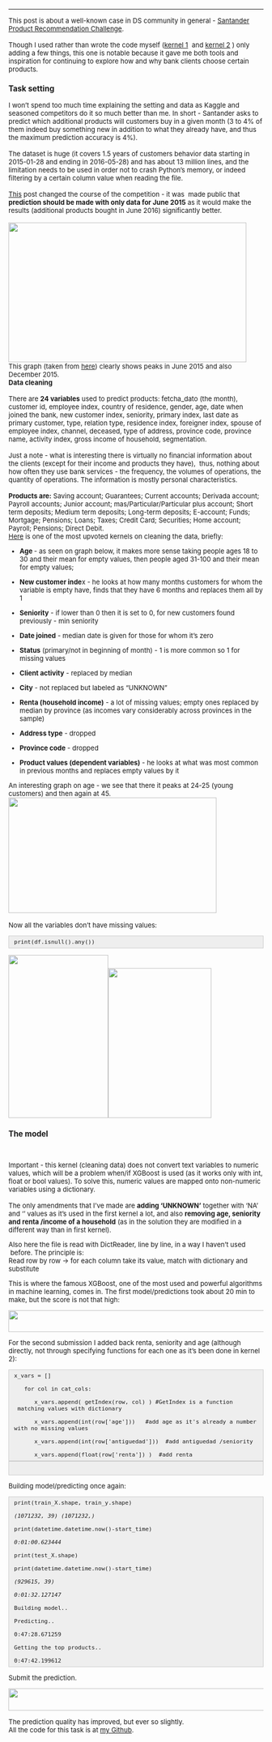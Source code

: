 ---
<font size = "2"><p>This post is about a well-known case in DS community in general - <a href="https://www.kaggle.com/c/santander-product-recommendation">Santander Product Recommendation Challenge</a>.<br />
  <br />
Though I used rather than wrote the code myself (<a href="https://www.kaggle.com/apryor6/detailed-cleaning-visualization-python">kernel 1</a> &nbsp;and <a href="https://www.kaggle.com/sudalairajkumar/when-less-is-more">kernel 2</a> ) only adding a few things, this one is notable because it gave me both tools and inspiration for continuing to explore how and why bank clients choose certain products.</p>

<h3><strong>Task setting</strong></h3>
<p>I won&rsquo;t spend too much time explaining the setting and data as Kaggle and seasoned competitors do it so much better than me. In short - Santander asks to predict which additional products will customers buy in a given month (3 to 4% of them indeed buy something new in addition to what they already have, and thus the maximum prediction accuracy is 4%).<br />
<br />
The dataset is huge (it covers 1.5 years of customers behavior data starting in 2015-01-28 and ending in 2016-05-28) and has about 13 million lines, and the limitation needs to be used in order not to crash Python&rsquo;s memory, or indeed filtering by a certain column value when reading the file.<br />
<br />
<a href="https://www.kaggle.com/c/santander-product-recommendation/forums/t/25579/when-less-is-more">This</a> post changed the course of the competition - it was &nbsp;made public that <strong>prediction should be made with only data for June 2015</strong> as it would make the results (additional products bought in June 2016) significantly better.<br />
<br />
<img src="https://lh5.googleusercontent.com/R0jCJm_AsJkT9rhBOTnpbuJQ8Z4tdyJAN8rRMgKP33e-GvcEmCV4pwjTLZv7fs5jE1i-_0HUqZtHEj05YnL4gX6ggLspsKYFZgGJBoo7i_xHbELDR0_5NdCdqVJsevne34ngU_er" style="height:276px; width:470px" /><br />
This graph (taken from <a href="http://blog.kaggle.com/2017/02/22/santander-product-recommendation-competition-3rd-place-winners-interview-ryuji-sakata/">here</a>) clearly shows peaks in June 2015 and also December 2015.<br />
<strong>Data cleaning</strong><br />
<br />
There are <strong>24 variables</strong> used to predict products: fetcha_dato (the month), customer id, employee index, country of residence, gender, age, date when joined the bank, new customer index, seniority, primary index, last date as primary customer, type, relation type, residence index, foreigner index, spouse of employee index, channel, deceased, type of address, province code, province name, activity index, gross income of household, segmentation.<br />
<br />
Just a note - what is interesting there is virtually no financial information about the clients (except for their income and products they have), &nbsp;thus, nothing about how often they use bank services - the frequency, the volumes of operations, the quantity of operations. The information is mostly personal characteristics.<br />
<br />
<strong>Products are:</strong> Saving account; Guarantees; Current accounts; Derivada account; Payroll accounts; Junior account; mas/Particular/Particular plus account; Short term deposits; Medium term deposits; Long-term deposits; E-account; Funds; Mortgage; Pensions; Loans; Taxes; Credit Card; Securities; Home account; Payroll; Pensions; Direct Debit.<br />
<a href="https://www.kaggle.com/apryor6/detailed-cleaning-visualization-python">Here</a> is one of the most upvoted kernels on cleaning the data, briefly:</p>

<ul>
	<li>
	<p><strong>Age </strong>- as seen on graph below, it makes more sense taking people ages 18 to 30 and their mean for empty values, then people aged 31-100 and their mean for empty values;</p>
	</li>
	<li>
	<p><strong>New customer inde</strong>x - he looks at how many months customers for whom the variable is empty have, finds that they have 6 months and replaces them all by 1</p>
	</li>
	<li>
	<p><strong>Seniority</strong> - if lower than 0 then it is set to 0, for new customers found previously - min seniority</p>
	</li>
	<li>
	<p><strong>Date joined</strong> - median date is given for those for whom it&rsquo;s zero</p>
	</li>
	<li>
	<p><strong>Status</strong> (primary/not in beginning of month) - 1 is more common so 1 for missing values</p>
	</li>
	<li>
	<p><strong>Client activity</strong> - replaced by median &nbsp;</p>
	</li>
	<li>
	<p><strong>City</strong> - not replaced but labeled as &ldquo;UNKNOWN&rdquo;</p>
	</li>
	<li>
	<p><strong>Renta (household income)</strong> - a lot of missing values; empty ones replaced by median by province (as incomes vary considerably across provinces in the sample)</p>
	</li>
	<li>
	<p><strong>Address type</strong> - dropped &nbsp;</p>
	</li>
	<li>
	<p><strong>Province code</strong> - dropped</p>
	</li>
	<li>
	<p><strong>Product values (dependent variables)</strong> - he looks at what was most common in previous months and replaces empty values by it</p>
	</li>
</ul>

<p>An interesting graph on age - we see that there it peaks at 24-25 (young customers) and then again at 45.<br />
<img src="https://lh5.googleusercontent.com/edmcAr1_y4e5T6bhYP1EC55OQTWGuT6AL9IZSfVsQZ6z483p9teIk249NjSPR_tMmMZeij6Od9NsQBrDtMf-STM7Cq0b8Wc3DMxCDPBGtCkYVgqPpLpkr-AnI2PsUAfgUc2b88dT" style="height:228px; width:411px" /><br />
&nbsp;<br />
Now all the variables don&rsquo;t have missing values:</p>

<div style="background:#eee;border:1px solid #ccc;padding:5px 10px;"><code>print(df.isnull().any())</code></div>

<p><img src="https://lh3.googleusercontent.com/Wykh8gfC97XmeVQV-FrFkl9i2kKiv3Vpr7fiMGRvfe94r8vEi5LFfSaNSuM_eih1LyDpdJPo8vDdUmJAC8qPzMp3RgWjRmkmezMFHXI2WE6hQna4uhhGGXchFoINtDpbNptvIvZg" style="height:322px; width:197px" /><img src="https://lh4.googleusercontent.com/XA46ua14IP3rqOruzMv7-3CDM2YP-rOa07XTs6bFOCfLvsV3AqJhfi5zT_zM7NWYVoDNLSXvD7QqObFyjqOucmO3I8EBi0_bXFA04IFeI_LYAtH3cUJolPeX12fO3_HzLQB8h7D4" style="height:296px; width:204px" /><br />
  
<h3><strong>The model</strong></h3><br />

Important - this kernel (cleaning data) does not convert text variables to numeric values, which will be a problem when/if XGBoost is used (as it works only with int, float or bool values). To solve this, numeric values are mapped onto non-numeric variables using a dictionary.<br />
<br />
The only amendments that I&rsquo;ve made are <strong>adding &lsquo;UNKNOWN&rsquo;</strong> together with &lsquo;NA&rsquo; and &lsquo;&rsquo; values as it&rsquo;s used in the first kernel a lot, and also <strong>removing age, seniority and renta /income of a household</strong> (as in the solution they are modified in a different way than in first kernel).<br />

Also here the file is read with DictReader, line by line, in a way I haven&rsquo;t used &nbsp;before. The principle is:<br />
Read row by row &rarr; for each column take its value, match with dictionary and substitute<br />

This is where the famous XGBoost, one of the most used and powerful algorithms in machine learning, comes in. The first model/predictions took about 20 min to make, but the score is not that high:<br />

<img src="https://lh3.googleusercontent.com/Do84hHZe6LH9LpENA6_q9d2STpwy5ol9vrEcpzzJ2RPbIE_iLaxspvCwgM_-2c0IQokeJoe1hAztv1c6T0GWof2tTaoTx7Sl9SXiWvcRMOTMJPNgdU2IbkqIuOG_g9HWAxgB65hg" style="height:43px; width:624px" /><br />

For the second submission I added back renta, seniority and age (although directly, not through specifying functions for each one as it&rsquo;s been done in kernel 2):</p>

<div style="background:#eee;border:1px solid #ccc;padding:5px 10px;"><code>x_vars = []<br />
&nbsp; &nbsp;for col in cat_cols:<br />
&nbsp; &nbsp; &nbsp; x_vars.append( getIndex(row, col) ) #GetIndex is a function &nbsp;matching values with dictionary<br />
&nbsp; &nbsp; &nbsp;&nbsp;x_vars.append(int(row[&#39;age&#39;])) &nbsp;&nbsp;#add age as it&#39;s already a number with no missing values<br />
&nbsp; &nbsp; &nbsp;&nbsp;x_vars.append(int(row[&#39;antiguedad&#39;])) &nbsp;#add antiguedad /seniority<br />
&nbsp; &nbsp; &nbsp;&nbsp;x_vars.append(float(row[&#39;renta&#39;]) ) &nbsp;#add renta</code></div>

<div style="background:#eee;border:1px solid #ccc;padding:5px 10px;">&nbsp;</div>
<p>Building model/predicting once again:</p>

<div style="background:#eee;border:1px solid #ccc;padding:5px 10px;"><code>print(train_X.shape, train_y.shape)<br />
<em>(1071232, 39) (1071232,)</em><br />
print(datetime.datetime.now()-start_time)<br />
<em>0:01:00.623444</em><br />
print(test_X.shape)<br />
print(datetime.datetime.now()-start_time)<br />
<em>(929615, 39)<br />
0:01:32.127147</em><br />
Building model..<br />
Predicting..<br />
0:47:28.671259<br />
Getting the top products..<br />
0:47:42.199612</code></div>

<p>Submit the prediction.<br />
  
<img src="https://lh5.googleusercontent.com/upzYMuuNBre9TdGBQ7MoQJC88gfanjK9UiS8WZsp2m5BxLVpPmclTJyn04lKlDu7280iugAzl72BzpBaLqFLmbQpdZ0M0BSfX0NhxQRJDoEjGhtKYRNJ95GjSjt6aQBkfgzsEIKk" style="height:44px; width:624px" /><br />
  
The prediction quality has improved, but ever so slightly. <br />
All the code for this task is at <a href="https://github.com/xenia-sh/kaggle_miscellaneous">my Github</a>.</font></p>
